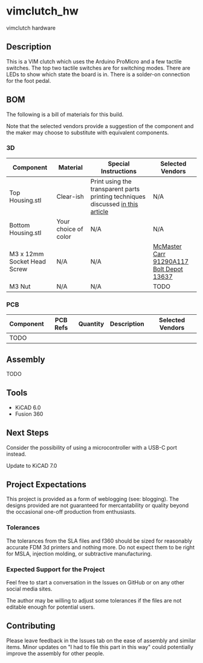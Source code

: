 # vimclutch_hw
vimclutch hardware

## Description
This is a VIM clutch which uses the Arduino ProMicro and a few tactile switches.  The top two tactile switches are for switching modes.  There are LEDs to show which state the board is in.  There is a solder-on connection for the foot pedal.

## BOM
The following is a bill of materials for this build.

Note that the selected vendors provide a suggestion of the component and the maker may choose to substitute with equivalent components.
### 3D
| Component | Material | Special Instructions | Selected Vendors |
| -- | -- | -- | -- |
|Top Housing.stl|Clear-ish|Print using the transparent parts printing techniques discussed [in this article](https://www.cnckitchen.com/blog/transparent-fdm-3d-prints-are-clearly-stronger)|N/A|
|Bottom Housing.stl|Your choice of color|N/A|N/A|
|M3 x 12mm Socket Head Screw |N/A|N/A|[McMaster Carr 91290A117](https://www.mcmaster.com/91290A117/) <br /> [Bolt Depot 13637](https://www.boltdepot.com/Product-Details.aspx?product=13637)|
|M3 Nut|N/A|N/A|TODO|

### PCB
| Component | PCB Refs | Quantity | Description | Selected Vendors |
| -- | -- | -- | -- | -- |
|TODO|

## Assembly
TODO

## Tools
* KiCAD 6.0
* Fusion 360

## Next Steps
Consider the possibility of using a microcontroller with a USB-C port instead.

Update to KiCAD 7.0

## Project Expectations
This project is provided as a form of weblogging (see: blogging).  The designs provided are not guaranteed for mercantability or quality beyond the occasional one-off production from enthusiasts.

### Tolerances
The tolerances from the SLA files and f360 should be sized for reasonably accurate FDM 3d printers and nothing more.  Do not expect them to be right for MSLA, injection molding, or subtractive manufacturing.

### Expected Support for the Project
Feel free to start a conversation in the Issues on GitHub or on any other social media sites.

The author may be willing to adjust some tolerances if the files are not editable enough for potential users.

## Contributing
Please leave feedback in the Issues tab on the ease of assembly and similar items.  Minor updates on "I had to file this part in this way" could potentially improve the assembly for other people.
